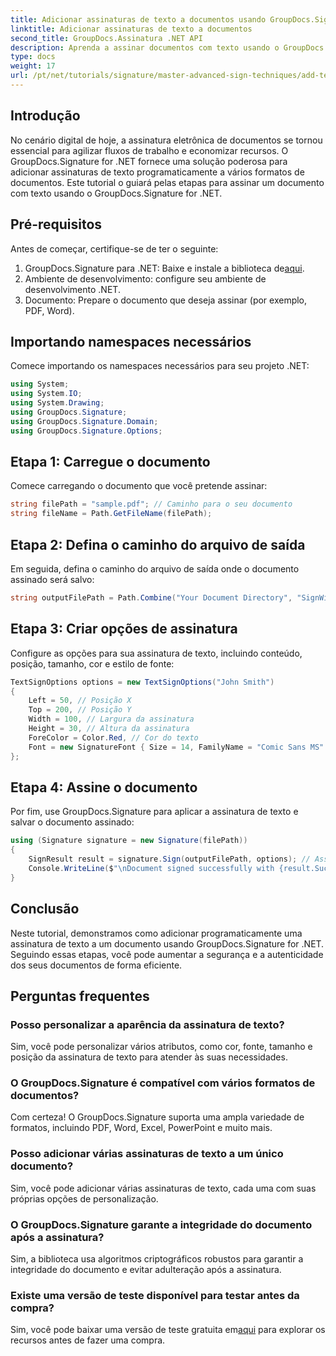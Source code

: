 ```yaml
---
title: Adicionar assinaturas de texto a documentos usando GroupDocs.Signature
linktitle: Adicionar assinaturas de texto a documentos
second_title: GroupDocs.Assinatura .NET API
description: Aprenda a assinar documentos com texto usando o GroupDocs.Signature for .NET. Guia passo a passo para adicionar assinaturas de texto programaticamente.
type: docs
weight: 17
url: /pt/net/tutorials/signature/master-advanced-sign-techniques/add-text-signatures-to-documents/
---
```

## Introdução

No cenário digital de hoje, a assinatura eletrônica de documentos se tornou essencial para agilizar fluxos de trabalho e economizar recursos. O GroupDocs.Signature for .NET fornece uma solução poderosa para adicionar assinaturas de texto programaticamente a vários formatos de documentos. Este tutorial o guiará pelas etapas para assinar um documento com texto usando o GroupDocs.Signature for .NET.

## Pré-requisitos

Antes de começar, certifique-se de ter o seguinte:

1. GroupDocs.Signature para .NET: Baixe e instale a biblioteca de[aqui](https://releases.groupdocs.com/signature/net/).
2. Ambiente de desenvolvimento: configure seu ambiente de desenvolvimento .NET.
3. Documento: Prepare o documento que deseja assinar (por exemplo, PDF, Word).

## Importando namespaces necessários

Comece importando os namespaces necessários para seu projeto .NET:

```csharp
using System;
using System.IO;
using System.Drawing;
using GroupDocs.Signature;
using GroupDocs.Signature.Domain;
using GroupDocs.Signature.Options;
```

## Etapa 1: Carregue o documento

Comece carregando o documento que você pretende assinar:

```csharp
string filePath = "sample.pdf"; // Caminho para o seu documento
string fileName = Path.GetFileName(filePath);
```

## Etapa 2: Defina o caminho do arquivo de saída

Em seguida, defina o caminho do arquivo de saída onde o documento assinado será salvo:

```csharp
string outputFilePath = Path.Combine("Your Document Directory", "SignWithText", fileName);
```

## Etapa 3: Criar opções de assinatura

Configure as opções para sua assinatura de texto, incluindo conteúdo, posição, tamanho, cor e estilo de fonte:

```csharp
TextSignOptions options = new TextSignOptions("John Smith")
{
    Left = 50, // Posição X
    Top = 200, // Posição Y
    Width = 100, // Largura da assinatura
    Height = 30, // Altura da assinatura
    ForeColor = Color.Red, // Cor do texto
    Font = new SignatureFont { Size = 14, FamilyName = "Comic Sans MS" } // Configurações de fonte
};
```

## Etapa 4: Assine o documento

Por fim, use GroupDocs.Signature para aplicar a assinatura de texto e salvar o documento assinado:

```csharp
using (Signature signature = new Signature(filePath))
{
    SignResult result = signature.Sign(outputFilePath, options); // Assine o documento
    Console.WriteLine($"\nDocument signed successfully with {result.Succeeded.Count} signature(s).\nFile saved at {outputFilePath}.");
}
```

## Conclusão

Neste tutorial, demonstramos como adicionar programaticamente uma assinatura de texto a um documento usando GroupDocs.Signature for .NET. Seguindo essas etapas, você pode aumentar a segurança e a autenticidade dos seus documentos de forma eficiente.

## Perguntas frequentes

### Posso personalizar a aparência da assinatura de texto?
Sim, você pode personalizar vários atributos, como cor, fonte, tamanho e posição da assinatura de texto para atender às suas necessidades.

### O GroupDocs.Signature é compatível com vários formatos de documentos?
Com certeza! O GroupDocs.Signature suporta uma ampla variedade de formatos, incluindo PDF, Word, Excel, PowerPoint e muito mais.

### Posso adicionar várias assinaturas de texto a um único documento?
Sim, você pode adicionar várias assinaturas de texto, cada uma com suas próprias opções de personalização.

### O GroupDocs.Signature garante a integridade do documento após a assinatura?
Sim, a biblioteca usa algoritmos criptográficos robustos para garantir a integridade do documento e evitar adulteração após a assinatura.

### Existe uma versão de teste disponível para testar antes da compra?
 Sim, você pode baixar uma versão de teste gratuita em[aqui](https://releases.groupdocs.com/) para explorar os recursos antes de fazer uma compra.